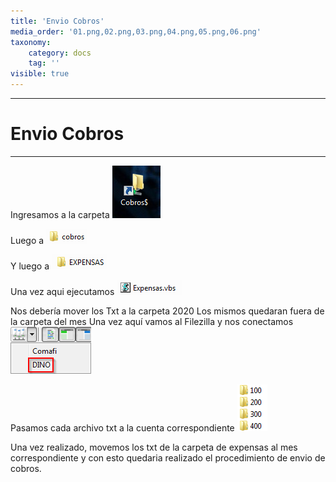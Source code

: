 ```yaml
---
title: 'Envio Cobros'
media_order: '01.png,02.png,03.png,04.png,05.png,06.png'
taxonomy:
    category: docs
    tag: ''
visible: true
---
```


------------------
# Envio Cobros

-----------------

Ingresamos a la carpeta 
![VerImagen](01.png)

Luego a 
![VerImagen](02.png)

Y luego a 
![VerImagen](03.png)

Una vez aqui ejecutamos
![VerImagen](04.png)

Nos debería mover los Txt a la carpeta 2020
Los mismos quedaran fuera de la carpeta del mes 
Una vez aquí vamos al Filezilla y nos conectamos
![VerImagen](05.png)

Pasamos cada archivo txt a la cuenta correspondiente
![](06.png)

Una vez realizado, movemos los txt de la carpeta de expensas al mes correspondiente y con esto quedaria realizado el procedimiento de envio de cobros.